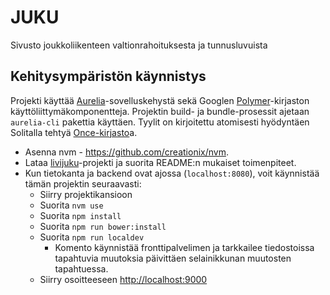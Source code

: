 # JUKU

Sivusto joukkoliikenteen valtionrahoituksesta ja tunnusluvuista

## Kehitysympäristön käynnistys

Projekti käyttää [Aurelia](http://www.aurelia.io)-sovelluskehystä sekä Googlen [Polymer](https://www.polymer-project.org/1.0/)-kirjaston käyttöliittymäkomponentteja. Projektin build- ja bundle-prosessit ajetaan `aurelia-cli` pakettia käyttäen. Tyylit on kirjoitettu atomisesti hyödyntäen Solitalla tehtyä [Once-kirjasto](https://github.com/niant/once)a.

* Asenna nvm - https://github.com/creationix/nvm.
* Lataa [livijuku](https://github.com/solita/livijuku)-projekti ja suorita README:n mukaiset toimenpiteet.
* Kun tietokanta ja backend ovat ajossa (`localhost:8080`), voit käynnistää tämän projektin seuraavasti:
  * Siirry projektikansioon
  * Suorita `nvm use`
  * Suorita `npm install`
  * Suorita `npm run bower:install`
  * Suorita `npm run localdev`
    * Komento käynnistää fronttipalvelimen ja tarkkailee tiedostoissa tapahtuvia muutoksia päivittäen selainikkunan muutosten tapahtuessa.
  * Siirry osoitteeseen [http://localhost:9000](http://localhost:9000)
